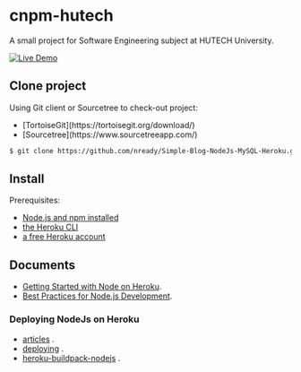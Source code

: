 # cnpm-hutech
A small project for Software Engineering subject at HUTECH University.

[![Live Demo](https://www.herokucdn.com/deploy/button.png)](https://cnpm-hutech.herokuapp.com/)
## Clone project

<p>Using Git client or Sourcetree to check-out project:</p>

<ul>
<li>[TortoiseGit](https://tortoisegit.org/download/)</li>
<li>[Sourcetree](https://www.sourcetreeapp.com/)</li>
</ul>

```sh
$ git clone https://github.com/nready/Simple-Blog-NodeJs-MySQL-Heroku.git
```

## Install

<p>Prerequisites:</p>

- [Node.js and npm installed](http://nodejs.org/)
- [the Heroku CLI](https://cli.heroku.com/)
- [a free Heroku account](https://signup.heroku.com/signup/dc)

## Documents
- [Getting Started with Node on Heroku](https://devcenter.heroku.com/articles/getting-started-with-nodejs).
- [Best Practices for Node.js Development](https://devcenter.heroku.com/articles/node-best-practices).

### Deploying NodeJs on Heroku
- [articles](https://devcenter.heroku.com/categories/nodejs/articles) .
- [deploying](https://devcenter.heroku.com/articles/deploying-nodejs) .
- [heroku-buildpack-nodejs](https://elements.heroku.com/buildpacks/heroku/heroku-buildpack-nodejs) .

